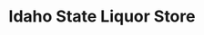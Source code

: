 ---
title: "Idaho State Liquor Store"
url: /meridian/idaho-state-liquor-store-south-meridian-road/
shop: Spirituosen
---